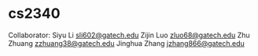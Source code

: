 # cs2340
Collaborator:
Siyu Li sli602@gatech.edu
Zijin Luo zluo68@gatech.edu
Zhu Zhuang zzhuang38@gatech.edu
Jinghua Zhang jzhang866@gatech.edu
